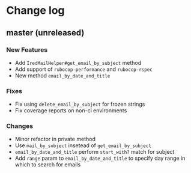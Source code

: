 # Change log

## master (unreleased)

### New Features

* Add `IredMailHelper#get_email_by_subject` method
* Add support of `rubocop-performance` and `rubocop-rspec`
* New method `email_by_date_and_title`

### Fixes

* Fix using `delete_email_by_subject` for frozen strings
* Fix coverage reports on non-ci environments

### Changes

* Minor refactor in private method
* Use `mail_by_subject` insetead of `get_email_by_subject`
* `email_by_date_and_title` perform `start_with?` match for subject
* Add `range` param to `email_by_date_and_title` to specify day
  range in which to search for emails 
